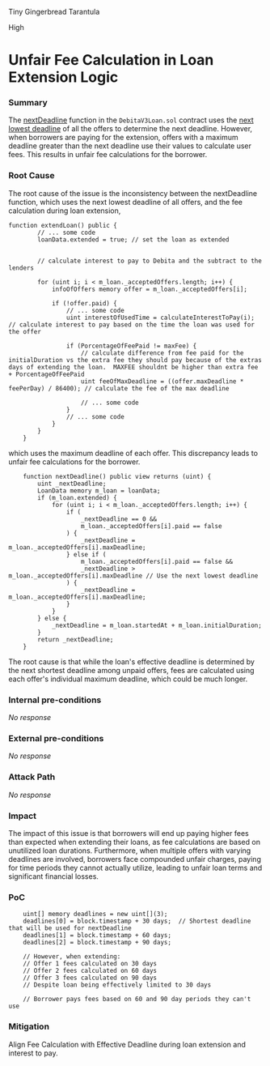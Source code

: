 Tiny Gingerbread Tarantula

High

# Unfair Fee Calculation in Loan Extension Logic

### Summary

The [nextDeadline](https://github.com/sherlock-audit/2024-11-debita-finance-v3/blob/main/Debita-V3-Contracts/contracts/DebitaV3Loan.sol#L743) function in the `DebitaV3Loan.sol` contract uses the [next lowest deadline](https://github.com/sherlock-audit/2024-11-debita-finance-v3/blob/main/Debita-V3-Contracts/contracts/DebitaV3Loan.sol#L753-L758) of all the offers to determine the next deadline. However, when borrowers are paying for the extension, offers with a maximum deadline greater than the next deadline use their values to calculate user fees. This results in unfair fee calculations for the borrower.



### Root Cause

The root cause of the issue is the inconsistency between the nextDeadline function, which uses the next lowest deadline of all offers, and the fee calculation during loan extension, 
```solidity
function extendLoan() public {
        // ... some code
        loanData.extended = true; // set the loan as extended


        // calculate interest to pay to Debita and the subtract to the lenders

        for (uint i; i < m_loan._acceptedOffers.length; i++) {
            infoOfOffers memory offer = m_loan._acceptedOffers[i];

            if (!offer.paid) {
                // ... some code
                uint interestOfUsedTime = calculateInterestToPay(i); // calculate interest to pay based on the time the loan was used for the offer

                if (PorcentageOfFeePaid != maxFee) {
                    // calculate difference from fee paid for the initialDuration vs the extra fee they should pay because of the extras days of extending the loan.  MAXFEE shouldnt be higher than extra fee + PorcentageOfFeePaid
                    uint feeOfMaxDeadline = ((offer.maxDeadline * feePerDay) / 86400); // calculate the fee of the max deadline

                    // ... some code
                }
                // ... some code
            }
        }
    }
```

which uses the maximum deadline of each offer. This discrepancy leads to unfair fee calculations for the borrower.
```solidity
    function nextDeadline() public view returns (uint) {
        uint _nextDeadline;
        LoanData memory m_loan = loanData;
        if (m_loan.extended) {
            for (uint i; i < m_loan._acceptedOffers.length; i++) {
                if (
                    _nextDeadline == 0 &&
                    m_loan._acceptedOffers[i].paid == false
                ) {
                    _nextDeadline = m_loan._acceptedOffers[i].maxDeadline;
                } else if (
                    m_loan._acceptedOffers[i].paid == false &&
                    _nextDeadline > m_loan._acceptedOffers[i].maxDeadline // Use the next lowest deadline
                ) {
                    _nextDeadline = m_loan._acceptedOffers[i].maxDeadline;
                }
            }
        } else {
            _nextDeadline = m_loan.startedAt + m_loan.initialDuration;
        }
        return _nextDeadline;
    }
```
The root cause is that while the loan's effective deadline is determined by the next shortest deadline among unpaid offers, fees are calculated using each offer's individual maximum deadline, which could be much longer.



### Internal pre-conditions

_No response_

### External pre-conditions

_No response_

### Attack Path

_No response_

### Impact

The impact of this issue is that borrowers will end up paying higher fees than expected when extending their loans, as fee calculations are based on unutilized loan durations. Furthermore, when multiple offers with varying deadlines are involved, borrowers face compounded unfair charges, paying for time periods they cannot actually utilize, leading to unfair loan terms and significant financial losses.

### PoC

```solidity
    uint[] memory deadlines = new uint[](3);
    deadlines[0] = block.timestamp + 30 days;  // Shortest deadline that will be used for nextDeadline
    deadlines[1] = block.timestamp + 60 days;
    deadlines[2] = block.timestamp + 90 days;

    // However, when extending:
    // Offer 1 fees calculated on 30 days
    // Offer 2 fees calculated on 60 days
    // Offer 3 fees calculated on 90 days
    // Despite loan being effectively limited to 30 days

    // Borrower pays fees based on 60 and 90 day periods they can't use
```

### Mitigation

Align Fee Calculation with Effective Deadline during loan extension and interest to pay.